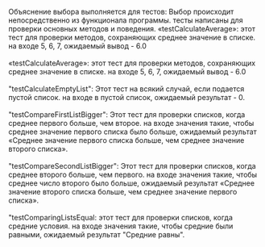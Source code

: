 Объяснение выбора выполняется для тестов: Выбор происходит непосредственно из функционала программы. тесты написаны для проверки основных методов и поведения.  «testCalculateAverage»: этот тест для проверки методов, сохраняющих среднее значение в списке. на входе 5, 6, 7, ожидаемый вывод - 6.0\
\
«testCalculateAverage»: этот тест для проверки методов, сохраняющих среднее значение в списке. на входе 5, 6, 7, ожидаемый вывод - 6.0\
\
"testCalculateEmptyList": Этот тест на всякий случай, если подается пустой список. на входе в пустой список, ожидаемый результат - 0.\
\
"testCompareFirstListBigger": Этот тест для проверки списков, когда среднее первого больше, чем второе. на входе значения такие, чтобы среднее значение первого списка было больше, ожидаемый результат «Среднее значение первого списка больше, чем среднее значение второго списка».\
\
"testCompareSecondListBigger": Этот тест для проверки списков, когда среднее второго больше, чем первого. на входе значения такие, чтобы среднее число второго было больше, ожидаемый результат «Среднее значение второго списка больше, чем среднее значение первого списка».\
\
"testComparingListsEqual: этот тест для проверки списков, когда средние условия. на входе значения такие, чтобы средние были равными, ожидаемый результат "Средние равны".